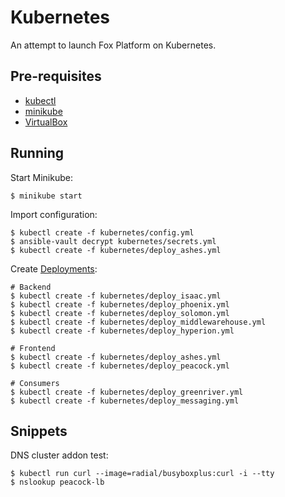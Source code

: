 # Kubernetes

An attempt to launch Fox Platform on Kubernetes.

## Pre-requisites

* [kubectl](https://kubernetes.io/docs/tasks/tools/install-kubectl)
* [minikube](https://github.com/kubernetes/minikube)
* [VirtualBox](https://virtualbox.org)

## Running

Start Minikube:

    $ minikube start

Import configuration:

    $ kubectl create -f kubernetes/config.yml
    $ ansible-vault decrypt kubernetes/secrets.yml
    $ kubectl create -f kubernetes/deploy_ashes.yml

Create [Deployments](https://kubernetes.io/docs/concepts/workloads/controllers/deployment):

    # Backend
    $ kubectl create -f kubernetes/deploy_isaac.yml
    $ kubectl create -f kubernetes/deploy_phoenix.yml
    $ kubectl create -f kubernetes/deploy_solomon.yml
    $ kubectl create -f kubernetes/deploy_middlewarehouse.yml
    $ kubectl create -f kubernetes/deploy_hyperion.yml

    # Frontend
    $ kubectl create -f kubernetes/deploy_ashes.yml
    $ kubectl create -f kubernetes/deploy_peacock.yml

    # Consumers
    $ kubectl create -f kubernetes/deploy_greenriver.yml
    $ kubectl create -f kubernetes/deploy_messaging.yml

## Snippets

DNS cluster addon test:

    $ kubectl run curl --image=radial/busyboxplus:curl -i --tty
    $ nslookup peacock-lb
